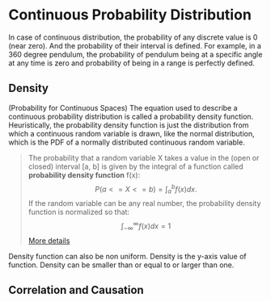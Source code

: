 # Continuous Probability Distribution
In case of continuous distribution, the probability of any discrete value is 0 (near zero). And the probability of their interval is defined. 
For example, in a 360 degree pendulum, the probability of pendulum being at a specific angle at any time is zero and probability of being in a range is perfectly defined.
## Density
(Probability for Continuous Spaces)
The equation used to describe a continuous probability distribution is called a probability density function. 
Heuristically, the probability density function is just the distribution from which a continuous random variable is drawn, like the normal distribution, which is the PDF of a normally distributed continuous random variable.

> The probability that a random variable X takes a value in the (open or closed) interval [a, b] is given by the integral of a function called **probability density function** f(x):
> $$
P(a <= X <= b) = \int_a^b f(x)dx.
$$
If the random variable can be any real number, the probability density function is normalized so that:
$$
\int_{-\infty}^\infty f(x)dx = 1
$$
[More details](https://brilliant.org/wiki/continuous-random-variables-probability-density/)

Density function can also be non uniform.
Density is the y-axis value of function. Density can be smaller than or equal to or larger than one.
## Correlation and Causation

<!--stackedit_data:
eyJoaXN0b3J5IjpbLTIwMjE1ODE5NjcsOTQ0ODUzMTU5LDE3Mj
cwMDY3MzUsLTIwODg3NDY2MTJdfQ==
-->